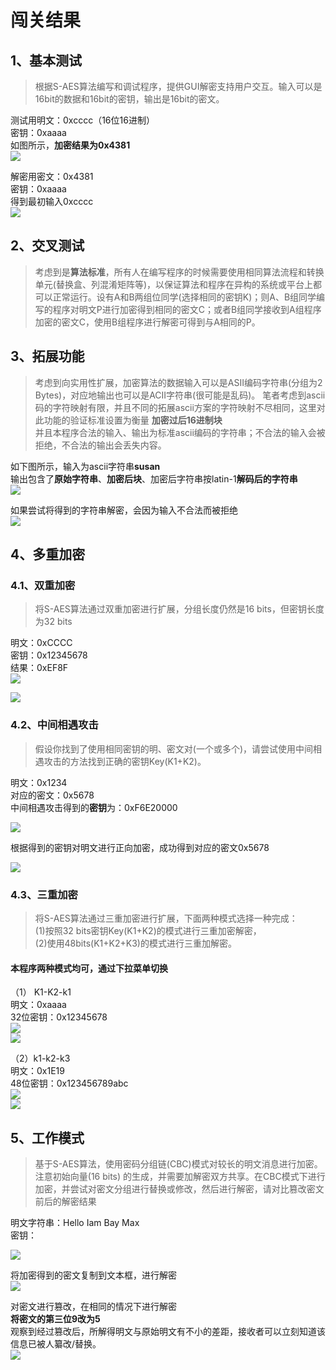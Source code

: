 # 闯关结果
## 1、基本测试
>根据S-AES算法编写和调试程序，提供GUI解密支持用户交互。输入可以是16bit的数据和16bit的密钥，输出是16bit的密文。  

测试用明文：0xcccc（16位16进制）  
密钥：0xaaaa  
如图所示，**加密结果为0x4381**  
![](../docImages/第一关.png)

解密用密文：0x4381  
密钥：0xaaaa  
得到最初输入0xcccc  
![](../docImages/第一关解.png)

## 2、交叉测试
> 考虑到是**算法标准**，所有人在编写程序的时候需要使用相同算法流程和转换单元(替换盒、列混淆矩阵等)，以保证算法和程序在异构的系统或平台上都可以正常运行。设有A和B两组位同学(选择相同的密钥K)；则A、B组同学编写的程序对明文P进行加密得到相同的密文C；或者B组同学接收到A组程序加密的密文C，使用B组程序进行解密可得到与A相同的P。

## 3、拓展功能
> 考虑到向实用性扩展，加密算法的数据输入可以是ASII编码字符串(分组为2 Bytes)，对应地输出也可以是ACII字符串(很可能是乱码)。
笔者考虑到ascii码的字符映射有限，并且不同的拓展ascii方案的字符映射不尽相同，这里对此功能的验证标准设置为衡量 **加密过后16进制块**  
并且本程序合法的输入、输出为标准ascii编码的字符串；不合法的输入会被拒绝，不合法的输出会丢失内容。

如下图所示，输入为ascii字符串**susan**  
输出包含了**原始字符串**、**加密后块**、加密后字符串按latin-1**解码后的字符串**  
![](../docImages/第三关加.png)

如果尝试将得到的字符串解密，会因为输入不合法而被拒绝  
![](../docImages/第三关解.png)

## 4、多重加密
### 4.1、双重加密
>将S-AES算法通过双重加密进行扩展，分组长度仍然是16 bits，但密钥长度为32 bits  

明文：0xCCCC  
密钥：0x12345678  
结果：0xEF8F  
![](../docImages/第四关1.png)  

![](../docImages/第四关2.png)
### 4.2、中间相遇攻击
>假设你找到了使用相同密钥的明、密文对(一个或多个)，请尝试使用中间相遇攻击的方法找到正确的密钥Key(K1+K2)。  

明文：0x1234  
对应的密文：0x5678  
中间相遇攻击得到的**密钥**为：0xF6E20000

![](../docImages/第四关3.png)

根据得到的密钥对明文进行正向加密，成功得到对应的密文0x5678  

![](../docImages/第四关4.png)
### 4.3、三重加密
>将S-AES算法通过三重加密进行扩展，下面两种模式选择一种完成：  
(1)按照32 bits密钥Key(K1+K2)的模式进行三重加密解密，  
(2)使用48bits(K1+K2+K3)的模式进行三重加解密。 

#### 本程序两种模式均可，通过下拉菜单切换 
（1） K1-K2-k1  
明文：0xaaaa  
32位密钥：0x12345678  
![](../docImages/第四关5.png)  
![](../docImages/第四关6.png)  

（2）k1-k2-k3  
明文：0x1E19  
48位密钥：0x123456789abc  
![](../docImages/第四关7.png)  
![](../docImages/第四关8.png)

## 5、工作模式
>基于S-AES算法，使用密码分组链(CBC)模式对较长的明文消息进行加密。注意初始向量(16 bits) 的生成，并需要加解密双方共享。在CBC模式下进行加密，并尝试对密文分组进行替换或修改，然后进行解密，请对比篡改密文前后的解密结果  

明文字符串：Hello Iam Bay Max  
密钥：

![](../docImages/CBC.png)  

将加密得到的密文复制到文本框，进行解密  
![](../docImages/CBC解密.png)

对密文进行篡改，在相同的情况下进行解密  
**将密文的第三位9改为5**  
观察到经过篡改后，所解得明文与原始明文有不小的差距，接收者可以立刻知道该信息已被人纂改/替换。  
![](../docImages/CBC篡改.png)
